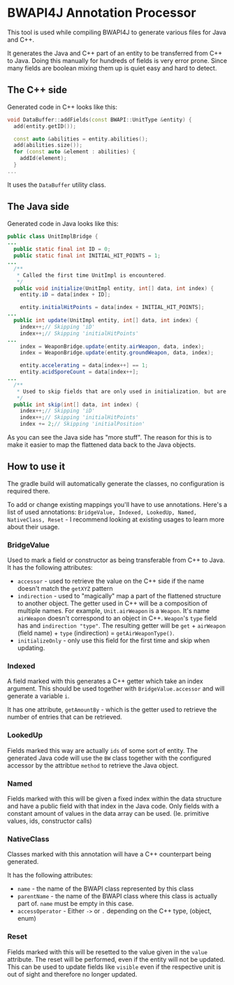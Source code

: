 # BWAPI4J Annotation Processor

This tool is used while compiling BWAPI4J to generate various files for Java and C++.

It generates the Java and C++ part of an entity to be transferred from C++ to Java.
Doing this manually for hundreds of fields is very error prone. Since many fields are 
boolean mixing them up is quiet easy and hard to detect.

## The C++ side
Generated code in C++ looks like this:
```C++
void DataBuffer::addFields(const BWAPI::UnitType &entity) {
  add(entity.getID());

  const auto &abilities = entity.abilities();
  add(abilities.size());
  for (const auto &element : abilities) {
    addId(element);
  }
...
```   
It uses the `DataBuffer` utility class.

## The Java side
Generated code in Java looks like this:

```java
public class UnitImplBridge {
...
  public static final int ID = 0;
  public static final int INITIAL_HIT_POINTS = 1;
...
  /**
   * Called the first time UnitImpl is encountered.
   */
  public void initialize(UnitImpl entity, int[] data, int index) {
    entity.iD = data[index + ID];

    entity.initialHitPoints = data[index + INITIAL_HIT_POINTS];
...
  public int update(UnitImpl entity, int[] data, int index) {
    index++;// Skipping 'iD'
    index++;// Skipping 'initialHitPoints'
...
    index = WeaponBridge.update(entity.airWeapon, data, index);
    index = WeaponBridge.update(entity.groundWeapon, data, index);

    entity.accelerating = data[index++] == 1;
    entity.acidSporeCount = data[index++];
...
  /**
   * Used to skip fields that are only used in initialization, but are provided each frame
   */
  public int skip(int[] data, int index) {
    index++;// Skipping 'iD'
    index++;// Skipping 'initialHitPoints'
    index += 2;// Skipping 'initialPosition'

```
As you can see the Java side has "more stuff". The reason for this is to make it easier to
map the flattened data back to the Java objects.

## How to use it
The gradle build will automatically generate the classes, no configuration is required there.

To add or change existing mappings you'll have to use annotations. Here's a list of used annotations:
`BridgeValue, Indexed, LookedUp, Named, NativeClass, Reset` - I recommend looking at existing usages
to learn more about their usage.


### BridgeValue
Used to mark a field or constructor as being transferable from C++ to Java.
It has the following attributes:
* `accessor` - used to retrieve the value on the C++ side if the name doesn't match the `getXYZ` pattern
* `indirection` - used to "magically" map a part of the flattened structure to another object. 
The getter used in C++ will be a composition of multiple names. For example, `Unit.airWeapon` is a 
`Weapon`. It's name `airWeapon` doesn't correspond to an object in C++. `Weapon`'s `type` field has
and `indirection "type"`. The resulting getter will be 
`get` + `airWeapon` (field name) + `type` (indirection) = `getAirWeaponType()`.
* `initializeOnly` - only use this field for the first time and skip when updating.

### Indexed
A field marked with this generates a C++ getter which take an index argument. This should be
used together with `BridgeValue.accessor` and will generate a variable `i`.

It has one attribute, `getAmountBy` - which is the getter used to retrieve the number of entries
that can be retrieved.

### LookedUp
Fields marked this way are actually `ids` of some sort of entity. The generated Java code will
use the `BW` class together with the configured accessor by the attribtue `method` to retrieve
the Java object.

### Named
Fields marked with this will be given a fixed index within the data structure and have a 
public field with that index in the Java code. Only fields with a constant amount of 
values in the data array can be used. (Ie. primitive values, ids, constructor calls)

### NativeClass
Classes marked with this annotation will have a C++ counterpart being generated.

It has the following attributes:
* `name` - the name of the BWAPI class represented by this class
* `parentName` - the name of the BWAPI class where this class is actually part of. 
`name` must be empty in this case.
* `accessOperator` - Either `->` or `.` depending on the C++ type, (object, enum)

### Reset
Fields marked with this will be resetted to the value given in the `value` attribute.
The reset will be performed, even if the entity will not be updated. This can be used
to update fields like `visible` even if the respective unit is out of sight and therefore
no longer updated.       
